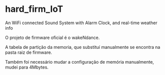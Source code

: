 # hard_firm_IoT
An WiFi connected Sound System with Alarm Clock, and real-time weather info

O projeto de firmware oficial é o wakeNdance. 

A tabela de partição da memoria, que substituí manualmente se encontra na pasta raiz de firmware.

Também foi necessário mudar a configuração de memória manualmente, mudei para 4Mbytes.
